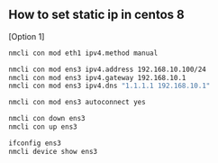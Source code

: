 ## How to set static ip in centos 8 

[Option 1]

```sh
nmcli con mod eth1 ipv4.method manual
```
```sh
nmcli con mod ens3 ipv4.address 192.168.10.100/24
nmcli con mod ens3 ipv4.gateway 192.168.10.1
nmcli con mod ens3 ipv4.dns "1.1.1.1 192.168.10.1"
```
```sh
nmcli con mod ens3 autoconnect yes
```
```sh
nmcli con down ens3
nmcli con up ens3
```
```sh
ifconfig ens3
nmcli device show ens3
```
